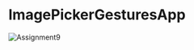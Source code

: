 # ImagePickerGesturesApp

![Assignment9](https://user-images.githubusercontent.com/31307659/145753562-07bf6230-cf83-43d7-ba87-9a5d8004583d.gif)
